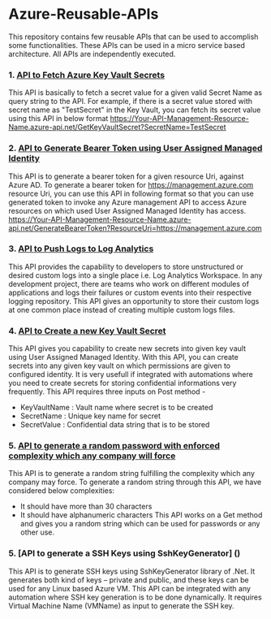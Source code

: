 # Azure-Reusable-APIs
This repository contains few reusable APIs that can be used to accomplish some functionalities. 
These APIs can be used in a micro service based architecture. All APIs are independently executed.

### 1. [API to Fetch Azure Key Vault Secrets](https://www.c-sharpcorner.com/blogs/creating-an-azure-api-to-fetch-key-vault-secrets_)
This API is basically to fetch a secret value for a given valid Secret Name as query string to the API. For example, if there is a secret value stored with secret name as "TestSecret" in the Key Vault, you can fetch its secret value using this API in below format 
https://Your-API-Management-Resource-Name.azure-api.net/GetKeyVaultSecret?SecretName=TestSecret

### 2. [API to Generate Bearer Token using User Assigned Managed Identity](https://www.c-sharpcorner.com/blogs/creating-an-azure-api-to-generate-bearer-token-against-azure-ad-using)
This API is to generate a bearer token for a given resource Uri, against Azure AD. To generate a bearer token for https://management.azure.com resource Uri, you can use this API in following format so that you can use generated token to invoke any Azure management API to access Azure resources on which used User Assigned Managed Identity has access. 
https://Your-API-Management-Resource-Name.azure-api.net/GenerateBearerToken?ResourceUri=https://management.azure.com

### 3. [API to Push Logs to Log Analytics](https://www.c-sharpcorner.com/blogs/creating-an-azure-api-for-custom-logging-in-azure-log-analytics)
This API provides the capability to developers to store unstructured or desired custom logs into a single place i.e. Log Analytics Workspace. In any development project, there are teams who work on different modules of applications and logs their failures or custom events into their respective logging repository. This API gives an opportunity to store their custom logs at one common place instead of creating multiple custom logs files.

### 4. [API to Create a new Key Vault Secret]()
This API gives you capability to create new secrets into given key vault using User Assigned Managed Identity. With this API, you can create secrets into any given key vault on which permissions are given to configured identity. It is very usefull if integrated with automations where you need to create secrets for storing confidential informations very frequently. This API requires three inputs on Post method - 
  - KeyVaultName : Vault name where secret is to be created
  - SecretName : Unique key name for secret
  - SecretValue : Confidential data string that is to be stored

### 5. [API to generate a random password with enforced complexity which any company will force]()
This API is to generate a random string fulfilling the complexity which any company may force. To generate a random string through this API, we have considered below complexities:
-	It should have more than 30 characters
-	It should have alphanumeric characters
This API works on a Get method and gives you a random string which can be used for passwords or any other use.

### 5. [API to generate a SSH Keys using SshKeyGenerator] ()
This API is to generate SSH keys using SshKeyGenerator library of .Net. It generates both kind of keys – private and public, and these keys can be used for any Linux based Azure VM. This API can be integrated with any automation where SSH key generation is to be done dynamically. It requires Virtual Machine Name (VMName) as input to generate the SSH key. 
